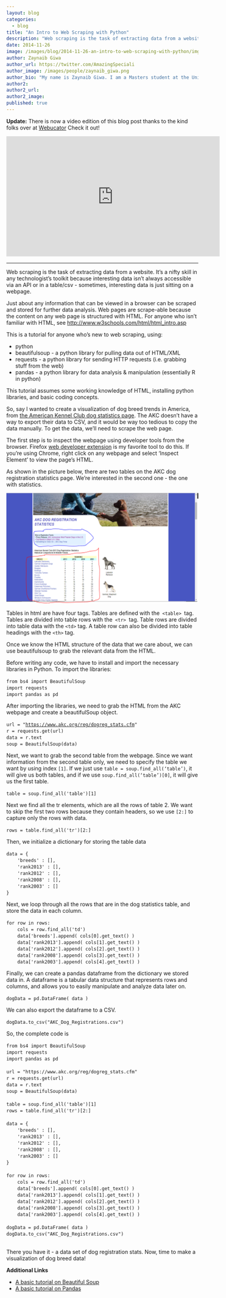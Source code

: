 ```yaml
---
layout: blog
categories: 
  - blog
title: "An Intro to Web Scraping with Python"
description: "Web scraping is the task of extracting data from a website. It’s a nifty skill in any technologist’s toolkit because interesting data isn’t always accessible via an API or in a table/csv - sometimes, interesting data is just sitting on a webpage."
date: 2014-11-26
image: /images/blog/2014-11-26-an-intro-to-web-scraping-with-python/img1.png
author: Zaynaib Giwa
author_url: https://twitter.com/AmazingSpeciali
author_image: /images/people/zaynaib_giwa.png
author_bio: "My name is Zaynaib Giwa. I am a Masters student at the University of Illinois. When I am not working on data projects, I read comic books in my spare time."
author2:
author2_url:
author2_image:
published: true
---
```


__Update:__ There is now a video edition of this blog post thanks to the kind folks over at [Webucator](https://www.webucator.com/programming/python.cfm) Check it out!

<iframe width="560" height="315" src="https://www.youtube.com/embed/VIe7ES7N6Xk" frameborder="0" allowfullscreen></iframe>

---

<p>Web scraping is the task of extracting data from a website. It&rsquo;s a nifty skill in any technologist&rsquo;s toolkit because interesting data isn&rsquo;t always accessible via an API or in a table/csv - sometimes, interesting data is just sitting on a webpage.</p>
<p><!-- more --></p>
<p>Just about any information that can be viewed in a browser can be scraped and stored for further data analysis. Web pages are scrape-able because the content on any web page is structured with HTML. For anyone who isn&rsquo;t familiar with HTML, see&nbsp;<a href="http://www.w3schools.com/html/html_intro.asp">http://www.w3schools.com/html/html_intro.asp</a></p>
<p>This is a tutorial for anyone who&rsquo;s new to web scraping, using:</p>
<ul><li>python</li>
<li>beautifulsoup - a python library for pulling data out of HTML/XML</li>
<li>requests - a python library for sending HTTP requests (i.e. grabbing stuff from the web)</li>
<li>pandas - a python library for data analysis &amp; manipulation (essentially R in python)</li>
</ul><p>This tutorial assumes some working knowledge of HTML, installing python libraries, and basic coding concepts.</p>
<p><span>So, say I wanted to create a visualization of dog breed trends in America, from&nbsp;</span><a href="https://www.akc.org/reg/dogreg_stats.cfm" target="_blank">the American Kennel Club dog statistics page</a><span>. The AKC doesn&rsquo;t have a way to export their data to CSV, and it would be way too tedious to copy the data manually. To get the data, we&rsquo;ll need to scrape the web page.</span></p>
<p>The first step is to inspect the webpage using developer tools from the browser. Firefox&nbsp;<a href="https://developer.mozilla.org/en-US/docs/Tools">web developer extension</a>&nbsp;is my favorite tool to do this. If you&rsquo;re using Chrome, right click on any webpage and select &lsquo;Inspect Element&rsquo; to view the page&rsquo;s HTML.</p>
<p>As shown in the picture below, there are two tables on the AKC dog registration statistics page. We&rsquo;re interested in the second one - the one with statistics.</p>
<p><img alt="akc_dataframe" height="289px;" src="/images/blog/2014-11-26-an-intro-to-web-scraping-with-python/img1.png" width="583px;"></p>
<p>Tables in html are have four tags. Tables are defined with the<code>&nbsp;&lt;table&gt;&nbsp;</code>tag. Tables are divided into table rows with the<code>&nbsp;&lt;tr&gt;&nbsp;</code>tag. Table rows are divided into table data with the&nbsp;<code>&lt;td&gt;</code>&nbsp;tag. A table row can also be divided into table headings with the&nbsp;<code>&lt;th&gt;</code>&nbsp;tag.</p>
<p>Once we know the HTML structure of the data that we care about, we can use beautifulsoup to grab the relevant data from the HTML.</p>
<p>Before writing any code, we have to install and import the necessary libraries in Python. To import the libraries:</p>
<p><code>from bs4 import BeautifulSoup<br></code><code>import requests<br>import pandas as pd</code></p>
<p>After importing the libraries, we need to grab the HTML from the AKC webpage and create a beautifulSoup object.</p>
<div><code>url =&nbsp;"<a href="https://www.akc.org/reg/dogreg_stats.cfm">https://www.akc.org/reg/dogreg_stats.cfm</a>"</code></div>
<div><code>r = requests.get(url)</code></div>
<div><code>data = r.text</code></div>
<div><code>soup = BeautifulSoup(data)</code></div>
<div>
<p>Next, we want to grab the second table from the webpage.&nbsp;Since we want information from the second table only, we need to specify the table we want by using index&nbsp;<code>[1]</code>. If we just use&nbsp;<code>table = soup.find_all(&lsquo;table&rsquo;)</code>, it will give us both tables, and if we use&nbsp;<code>soup.find_all(&lsquo;table&rsquo;)[0]</code>, it will give us the first table.</p>
</div>
<div><code>table = soup.find_all('table')[1]&nbsp;</code>&nbsp;</div>
<p>Next we find all the tr elements, which are all the rows of table 2. We want to skip the first two rows because they contain headers, so we use<span>&nbsp;</span><code>[2:]</code><span>&nbsp;t</span>o capture only the rows with data.</p>
<div>
<p><code>rows = table.find_all('tr')[2:]</code></p>
</div>
<p>Then, we initialize a dictionary for storing the table data</p>
<p><code>data = {<br>&nbsp; &nbsp; 'breeds' : [],<br>&nbsp; &nbsp; 'rank2013' : [],<br>&nbsp; &nbsp; 'rank2012' : [],<br>&nbsp; &nbsp; 'rank2008' : [],<br>&nbsp; &nbsp; 'rank2003' : []<br>}</code></p>
<p>Next, we loop through all the rows that are in the dog statistics table, and store the data in each column.</p>
<p><code>for row in rows:<br>&nbsp; &nbsp; cols = row.find_all('td')<br>&nbsp; &nbsp; data['breeds'].append( cols[0].get_text() )<br>&nbsp; &nbsp; data['rank2013'].append( cols[1].get_text() )<br>&nbsp; &nbsp; data['rank2012'].append( cols[2].get_text() )<br>&nbsp; &nbsp; data['rank2008'].append( cols[3].get_text() )<br>&nbsp; &nbsp; data['rank2003'].append( cols[4].get_text() )</code></p>
<p>Finally, we can create a pandas dataframe from the dictionary we stored data in. A dataframe is a tabular data structure that represents rows and columns, and allows you to easily manipulate and analyze data later on.</p>
<div>
<p><code>dogData = pd.DataFrame( data )</code></p>
</div>
<p>We can also export the dataframe to a CSV.</p>
<div>
<p><code>dogData.to_csv("AKC_Dog_Registrations.csv")</code></p>
</div>
<p>So, the complete code is</p>
<div>
<p><code>from bs4 import BeautifulSoup<br>import requests<br>import pandas as pd</code>&nbsp;<br><br><code>url =&nbsp;"https://www.akc.org/reg/dogreg_stats.cfm"<br></code><code>r = requests.get(url)<br></code><code>data = r.text<br></code><code>soup = BeautifulSoup(data)<br><br>table = soup.find_all('table')[1]<br></code><code>rows = table.find_all('tr')[2:]<br><br>data = {<br>&nbsp; &nbsp; 'breeds' : [],<br>&nbsp; &nbsp; 'rank2013' : [],<br>&nbsp; &nbsp; 'rank2012' : [],<br>&nbsp; &nbsp; 'rank2008' : [],<br>&nbsp; &nbsp; 'rank2003' : []<br>}<br><br>for row in rows:<br>&nbsp; &nbsp; cols = row.find_all('td')<br>&nbsp; &nbsp; data['breeds'].append( cols[0].get_text() )<br>&nbsp; &nbsp; data['rank2013'].append( cols[1].get_text() )<br>&nbsp; &nbsp; data['rank2012'].append( cols[2].get_text() )<br>&nbsp; &nbsp; data['rank2008'].append( cols[3].get_text() )<br>&nbsp; &nbsp; data['rank2003'].append( cols[4].get_text() )<br><br>dogData = pd.DataFrame( data )<br>dogData.to_csv("AKC_Dog_Registrations.csv")<br><br></code></p>
<p>There you have it - a data set of dog registration stats. Now, time to make a visualization of dog breed data!</p>
</div>
<p><strong>Additional Links</strong></p>
<ul><li><a href="http://www.pythonforbeginners.com/python-on-the-web/web-scraping-with-beautifulsoup/">A basic tutorial on Beautiful Soup</a></li>
<li><a href="http://www.gregreda.com/2013/10/26/intro-to-pandas-data-structures/">A basic tutorial on Pandas</a></li>
